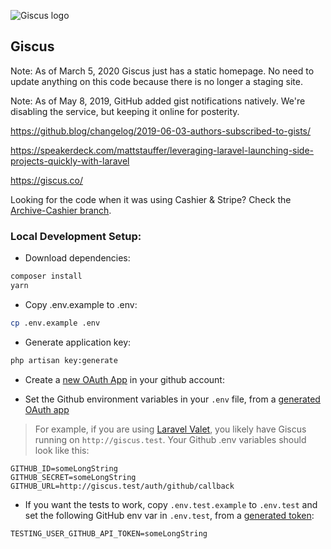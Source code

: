 ![Giscus logo](https://raw.githubusercontent.com/tightenco/giscus/master/giscus-banner.png)

## Giscus

Note: As of March 5, 2020 Giscus just has a static homepage. No need to update anything on this code because there is no longer a staging site.

Note: As of May 8, 2019, GitHub added gist notifications natively. We're disabling the service, but keeping it online for posterity.

https://github.blog/changelog/2019-06-03-authors-subscribed-to-gists/

https://speakerdeck.com/mattstauffer/leveraging-laravel-launching-side-projects-quickly-with-laravel

https://giscus.co/

Looking for the code when it was using Cashier & Stripe? Check the [Archive-Cashier branch](https://github.com/tightenco/giscus/tree/archive/cashier).

### Local Development Setup:

- Download dependencies:

```bash
composer install
yarn
```

- Copy .env.example to .env:

```bash
cp .env.example .env
```

- Generate application key:

```bash
php artisan key:generate
```

- Create a [new OAuth App](https://github.com/settings/applications/new) in your github account:

- Set the Github environment variables in your `.env` file, from a [generated OAuth app](https://github.com/settings/applications/new)
> For example, if you are using [Laravel Valet](https://laravel.com/docs/valet), you likely have Giscus running on `http://giscus.test`. Your Github .env variables should look like this:

```dotenv
GITHUB_ID=someLongString
GITHUB_SECRET=someLongString
GITHUB_URL=http://giscus.test/auth/github/callback
```

- If you want the tests to work, copy `.env.test.example` to `.env.test` and set the following GitHub env var in `.env.test`, from a [generated token](https://github.com/settings/tokens):

```dotenv
TESTING_USER_GITHUB_API_TOKEN=someLongString
```
